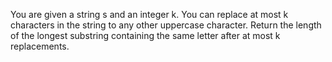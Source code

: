 You are given a string s and an integer k. You can replace at most k characters in the string to any other uppercase character. Return the length of the longest substring containing the same letter after at most k replacements.
